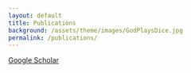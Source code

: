 ```yaml
---
layout: default
title: Publications
background: /assets/theme/images/GodPlaysDice.jpg
permalink: /publications/
---
```


[Google Scholar](https://scholar.google.com/citations?user=jJ0S7vUAAAAJ 'Google Scholar')
